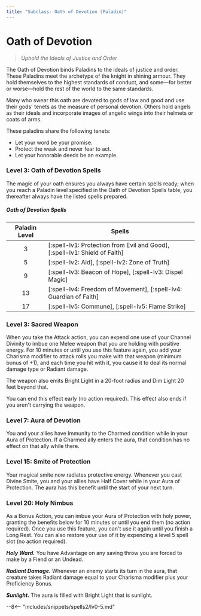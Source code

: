 ```yaml
---
title: "Subclass: Oath of Devotion (Paladin)"
---
```


<p style="display:none">
Uphold the Ideals of Justice and Order
</p>

# Oath of Devotion

> *Uphold the Ideals of Justice and Order*

The Oath of Devotion binds Paladins to the ideals of justice and order. These Paladins meet the archetype of the knight in shining armour. They hold themselves to the highest standards of conduct, and some—for better or worse—hold the rest of the world to the same standards.

Many who swear this oath are devoted to gods of law and good and use their gods' tenets as the measure of personal devotion. Others hold angels as their ideals and incorporate images of angelic wings into their helmets or coats of arms.

These paladins share the following tenets:

- Let your word be your promise.
- Protect the weak and never fear to act.
- Let your honorable deeds be an example.

### Level 3: Oath of Devotion Spells
The magic of your oath ensures you always have certain spells ready; when you reach a Paladin level specified in the Oath of Devotion Spells table, you thereafter always have the listed spells prepared.

##### Oath of Devotion Spells

| Paladin Level | Spells |
|:-:|---|
| 3 | [:spell-lv1: Protection from Evil and Good], [:spell-lv1: Shield of Faith] |
| 5 | [:spell-lv2: Aid], [:spell-lv2: Zone of Truth] |
| 9 | [:spell-lv3: Beacon of Hope], [:spell-lv3: Dispel Magic] |
| 13 | [:spell-lv4: Freedom of Movement], [:spell-lv4: Guardian of Faith] |
| 17 | [:spell-lv5: Commune], [:spell-lv5: Flame Strike] |

### Level 3: Sacred Weapon

When you take the Attack action, you can expend one use of your Channel Divinity to imbue one Melee weapon that you are holding with positive energy. For 10 minutes or until you use this feature again, you add your Charisma modifier to attack rolls you make with that weapon (minimum bonus of +1), and each time you hit with it, you cause it to deal its normal damage type or Radiant damage.

The weapon also emits Bright Light in a 20-foot radius and Dim Light 20 feet beyond that.

You can end this effect early (no action required). This effect also ends if you aren't carrying the weapon.

### Level 7: Aura of Devotion

You and your allies have Immunity to the Charmed condition while in your Aura of Protection. If a Charmed ally enters the aura, that condition has no effect on that ally while there.

### Level 15: Smite of Protection

Your magical smite now radiates protective energy. Whenever you cast Divine Smite, you and your allies have Half Cover while in your Aura of Protection. The aura has this benefit until the start of your next turn.

### Level 20: Holy Nimbus

As a Bonus Action, you can imbue your Aura of Protection with holy power, granting the benefits below for 10 minutes or until you end them (no action required). Once you use this feature, you can't use it again until you finish a Long Rest. You can also restore your use of it by expending a level 5 spell slot (no action required).

***Holy Ward.*** You have Advantage on any saving throw you are forced to make by a Fiend or an Undead.

***Radiant Damage.*** Whenever an enemy starts its turn in the aura, that creature takes Radiant damage equal to your Charisma modifier plus your Proficiency Bonus.

***Sunlight.*** The aura is filled with Bright Light that is sunlight.

--8<-- "includes/snippets/spells2/lv0-5.md"






 
